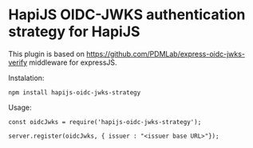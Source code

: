 # HapiJS OIDC-JWKS authentication strategy for HapiJS

This plugin is based on https://github.com/PDMLab/express-oidc-jwks-verify middleware for expressJS.


Instalation:

```
npm install hapijs-oidc-jwks-strategy

```

Usage:

```
const oidcJwks = require('hapijs-oidc-jwks-strategy');

server.register(oidcJwks, { issuer : "<issuer base URL>"});

```
